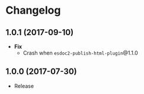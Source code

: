 # Changelog

## 1.0.1 (2017-09-10)
- **Fix**
  - Crash when `esdoc2-publish-html-plugin`@1.1.0

## 1.0.0 (2017-07-30)
- Release
